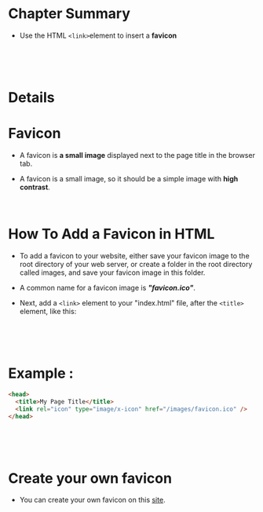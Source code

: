 # Chapter Summary

- Use the HTML `<link>`element to insert a **favicon**

&nbsp;

&nbsp;

# Details

# Favicon

- A favicon is **a small image** displayed next to the page title in the browser tab.

* A favicon is a small image, so it should be a simple image with **high contrast**.

&nbsp;

# How To Add a Favicon in HTML

- To add a favicon to your website, either save your favicon image to the root directory of your web server, or create a folder in the root directory called images, and save your favicon image in this folder.

* A common name for a favicon image is **_"favicon.ico"_**.

* Next, add a `<link>` element to your "index.html" file, after the `<title>` element, like this:

&nbsp;

&nbsp;

# Example :

```html
<head>
  <title>My Page Title</title>
  <link rel="icon" type="image/x-icon" href="/images/favicon.ico" />
</head>
```

&nbsp;

&nbsp;

# Create your own favicon

- You can create your own favicon on this [site](https://www.favicon.cc).
